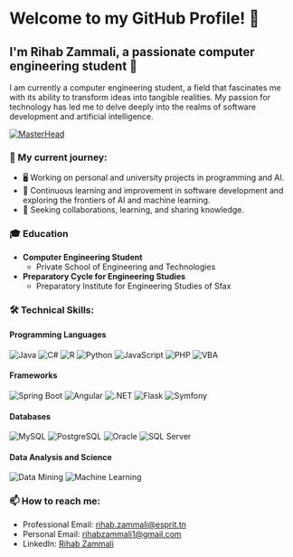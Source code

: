 # Welcome to my GitHub Profile! 👋

## I'm Rihab Zammali, a passionate computer engineering student 🚀

I am currently a computer engineering student, a field that fascinates me with its ability to transform ideas into tangible realities. My passion for technology has led me to delve deeply into the realms of software development and artificial intelligence.

[![MasterHead](https://visme.co/blog/wp-content/uploads/2019/10/animated-presentation-software-header.gif)]()

### 🌱 My current journey:
- 🖥️ Working on personal and university projects in programming and AI.
- 📘 Continuous learning and improvement in software development and exploring the frontiers of AI and machine learning.
- 🤝 Seeking collaborations, learning, and sharing knowledge.

### 🎓 Education
- **Computer Engineering Student**
  - Private School of Engineering and Technologies
- **Preparatory Cycle for Engineering Studies**
  - Preparatory Institute for Engineering Studies of Sfax

### :hammer_and_wrench: Technical Skills:
#### Programming Languages
![Java](https://img.shields.io/badge/Java-ED8B00?style=for-the-badge&logo=java&logoColor=white&animation=spin)
![C#](https://img.shields.io/badge/C%23-239120?style=for-the-badge&logo=c-sharp&logoColor=white&animation=spin)
![R](https://img.shields.io/badge/R-276DC3?style=for-the-badge&logo=r&logoColor=white&animation=spin)
![Python](https://img.shields.io/badge/Python-3776AB?style=for-the-badge&logo=python&logoColor=white&animation=spin)
![JavaScript](https://img.shields.io/badge/JavaScript-F7DF1E?style=for-the-badge&logo=javascript&logoColor=black&animation=spin)
![PHP](https://img.shields.io/badge/PHP-777BB4?style=for-the-badge&logo=php&logoColor=white&animation=spin)
![VBA](https://img.shields.io/badge/VBA-0052CC?style=for-the-badge&logo=vba&logoColor=white&animation=spin)

#### Frameworks
![Spring Boot](https://img.shields.io/badge/Spring_Boot-6DB33F?style=for-the-badge&logo=spring-boot&logoColor=white&animation=spin)
![Angular](https://img.shields.io/badge/Angular-DD0031?style=for-the-badge&logo=angular&logoColor=white&animation=spin)
![.NET](https://img.shields.io/badge/.NET-512BD4?style=for-the-badge&logo=.net&logoColor=white&animation=spin)
![Flask](https://img.shields.io/badge/Flask-000000?style=for-the-badge&logo=flask&logoColor=white&animation=spin)
![Symfony](https://img.shields.io/badge/Symfony-000000?style=for-the-badge&logo=symfony&logoColor=white&animation=spin)

#### Databases
![MySQL](https://img.shields.io/badge/MySQL-4479A1?style=for-the-badge&logo=mysql&logoColor=white&animation=spin)
![PostgreSQL](https://img.shields.io/badge/PostgreSQL-4169E1?style=for-the-badge&logo=postgresql&logoColor=white&animation=spin)
![Oracle](https://img.shields.io/badge/Oracle-F80000?style=for-the-badge&logo=oracle&logoColor=black&animation=spin)
![SQL Server](https://img.shields.io/badge/SQL_Server-CC2927?style=for-the-badge&logo=microsoft-sql-server&logoColor=white&animation=spin)

#### Data Analysis and Science
![Data Mining](https://img.shields.io/badge/Data_Mining-00758F?style=for-the-badge&logo=data-mining&logoColor=white&animation=spin)
![Machine Learning](https://img.shields.io/badge/Machine_Learning-00758F?style=for-the-badge&logo=machine-learning&logoColor=white&animation=spin)

### 📫 How to reach me:
- Professional Email: [rihab.zammali@esprit.tn](mailto:rihab.zammali@esprit.tn)
- Personal Email: [rihabzammali1@gmail.com](mailto:rihabzammali1@gmail.com)
- LinkedIn: [Rihab Zammali](https://www.linkedin.com/in/rihab-zammali-779428245/)

